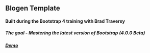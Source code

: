 ## Blogen Template
#### Built during the Bootstrap 4 training with Brad Traversy
##### The goal - Mastering the latest version of Bootstrap (4.0.0 Beta) 
##### [Demo](https://anatol06.github.io/blogen/)


